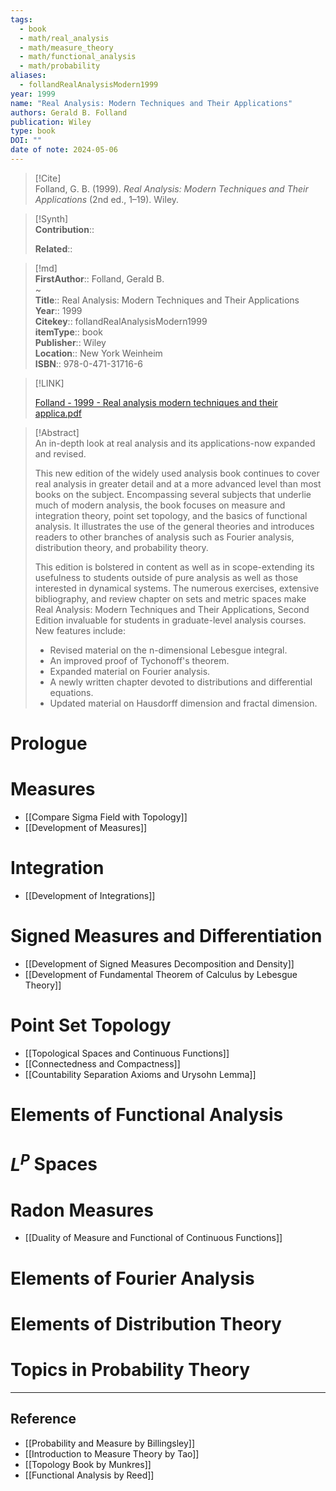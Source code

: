 ```yaml
---
tags:
  - book
  - math/real_analysis
  - math/measure_theory
  - math/functional_analysis
  - math/probability
aliases:
  - follandRealAnalysisModern1999
year: 1999
name: "Real Analysis: Modern Techniques and Their Applications"
authors: Gerald B. Folland
publication: Wiley
type: book
DOI: ""
date of note: 2024-05-06
---
```


> [!Cite]  
> Folland, G. B. (1999). _Real Analysis: Modern Techniques and Their Applications_ (2nd ed., 1–19). Wiley.

>[!Synth]  
>**Contribution**::  
>  
>**Related**::   
>  
  
>[!md]  
> **FirstAuthor**:: Folland, Gerald B.  
~  
> **Title**:: Real Analysis: Modern Techniques and Their Applications  
> **Year**:: 1999  
> **Citekey**:: follandRealAnalysisModern1999  
> **itemType**:: book  
> **Publisher**:: Wiley  
> **Location**:: New York Weinheim  
> **ISBN**:: 978-0-471-31716-6  

> [!LINK]  
> 
> [Folland - 1999 - Real analysis modern techniques and their applica.pdf](file:///home/lukexie/Documents/Papers/storage/W95NL9JM/Folland%20-%201999%20-%20Real%20analysis%20modern%20techniques%20and%20their%20applica.pdf) 
>  

> [!Abstract]  
> An in-depth look at real analysis and its applications-now expanded and revised.
> 
> This new edition of the widely used analysis book continues to cover real analysis in greater detail and at a more advanced level than most books on the subject. Encompassing several subjects that underlie much of modern analysis, the book focuses on measure and integration theory, point set topology, and the basics of functional analysis. It illustrates the use of the general theories and introduces readers to other branches of analysis such as Fourier analysis, distribution theory, and probability theory.
> 
> This edition is bolstered in content as well as in scope-extending its usefulness to students outside of pure analysis as well as those interested in dynamical systems. The numerous exercises, extensive bibliography, and review chapter on sets and metric spaces make Real Analysis: Modern Techniques and Their Applications, Second Edition invaluable for students in graduate-level analysis courses. New features include:
>- Revised material on the n-dimensional Lebesgue integral.
>- An improved proof of Tychonoff's theorem.
>- Expanded material on Fourier analysis.
>- A newly written chapter devoted to distributions and differential equations.
>- Updated material on Hausdorff dimension and fractal dimension.  



# Prologue



# Measures

- [[Compare Sigma Field with Topology]]
- [[Development of Measures]]

# Integration

- [[Development of Integrations]]

# Signed Measures and Differentiation

- [[Development of Signed Measures Decomposition and Density]]
- [[Development of Fundamental Theorem of Calculus by Lebesgue Theory]]

# Point Set Topology

- [[Topological Spaces and Continuous Functions]]
- [[Connectedness and Compactness]]
- [[Countability Separation Axioms and Urysohn Lemma]]

# Elements of Functional Analysis



# $L^P$ Spaces



# Radon Measures

- [[Duality of Measure and Functional of Continuous Functions]]

# Elements of Fourier Analysis



# Elements of Distribution Theory



# Topics in Probability Theory





----
## Reference

- [[Probability and Measure by Billingsley]]
- [[Introduction to Measure Theory by Tao]]
- [[Topology Book by Munkres]]
- [[Functional Analysis by Reed]]